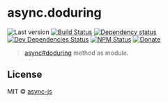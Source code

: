 # async.doduring

![Last version](https://img.shields.io/github/tag/async-js/doduring.svg?style=flat-square)
[![Build Status](http://img.shields.io/travis/async-js/doduring/master.svg?style=flat-square)](https://travis-ci.org/async-js/doduring)
[![Dependency status](http://img.shields.io/david/async-js/doduring.svg?style=flat-square)](https://david-dm.org/async-js/doduring)
[![Dev Dependencies Status](http://img.shields.io/david/dev/async-js/doduring.svg?style=flat-square)](https://david-dm.org/async-js/doduring#info=devDependencies)
[![NPM Status](http://img.shields.io/npm/dm/doduring.svg?style=flat-square)](https://www.npmjs.org/package/doduring)
[![Donate](https://img.shields.io/badge/donate-paypal-blue.svg?style=flat-square)](https://paypal.me/kikobeats)

> [async#doduring](https://github.com/async-js/async#doduring) method as module.

## License

MIT © [async-js](https://github.com/async-js)
